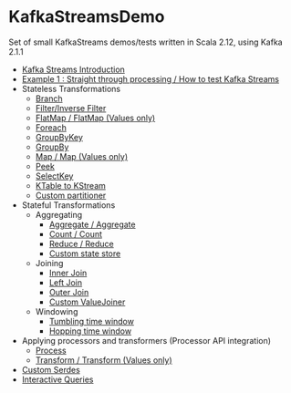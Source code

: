 # KafkaStreamsDemo
Set of small KafkaStreams demos/tests written in Scala 2.12, using Kafka 2.1.1

<ul>
 	<li><a href="https://sachabarbs.wordpress.com/2018/12/29/kafka-streams-introduction/">Kafka Streams Introduction</a></li>
 	<li><a href="https://sachabarbs.wordpress.com/2019/01/03/kafka-streams-example-1-straight-through-processing-how-to-test-kafka-stream/">Example 1 : Straight through processing / How to test Kafka Streams</a></li>
 	<li>Stateless Transformations
<ul>
 	<li><a href="https://sachabarbs.wordpress.com/2019/01/14/kafkastreams-stateless-operations/">Branch</a></li>
 	<li><a href="https://sachabarbs.wordpress.com/2019/01/14/kafkastreams-stateless-operations/">Filter/Inverse Filter</a></li>
 	<li><a href="https://sachabarbs.wordpress.com/2019/01/14/kafkastreams-stateless-operations/">FlatMap / FlatMap (Values only)</a></li>
 	<li><a href="https://sachabarbs.wordpress.com/2019/01/14/kafkastreams-stateless-operations/">Foreach</a></li>
 	<li><a href="https://sachabarbs.wordpress.com/2019/01/14/kafkastreams-stateless-operations/">GroupByKey</a></li>
 	<li><a href="https://sachabarbs.wordpress.com/2019/01/14/kafkastreams-stateless-operations/">GroupBy</a></li>
 	<li><a href="https://sachabarbs.wordpress.com/2019/01/14/kafkastreams-stateless-operations/">Map / Map (Values only)</a></li>
 	<li><a href="https://sachabarbs.wordpress.com/2019/01/14/kafkastreams-stateless-operations/">Peek</a></li>
 	<li><a href="https://sachabarbs.wordpress.com/2019/01/14/kafkastreams-stateless-operations/">SelectKey</a></li>
 	<li><a href="https://sachabarbs.wordpress.com/2019/01/14/kafkastreams-stateless-operations/">KTable to KStream</a></li>
 	<li><a href="https://sachabarbs.wordpress.com/2019/01/14/kafkastreams-stateless-operations/">Custom partitioner</a></li>
</ul>
</li>
 	<li>Stateful Transformations
<ul>
 	<li>Aggregating
<ul>
 	<li><a href="https://sachabarbs.wordpress.com/2019/01/28/kafkastreams-aggregating/">Aggregate / Aggregate</a></li>
 	<li><a href="https://sachabarbs.wordpress.com/2019/01/28/kafkastreams-aggregating/">Count / Count</a></li>
 	<li><a href="https://sachabarbs.wordpress.com/2019/01/28/kafkastreams-aggregating/">Reduce / Reduce</a></li>
 	<li><a href="https://sachabarbs.wordpress.com/2019/01/28/kafkastreams-aggregating/">Custom state store</a></li>
</ul>
</li>
 	<li>Joining
<ul>
 	<li><a href="https://sachabarbs.wordpress.com/2019/02/14/kafkastreams-joining/">Inner Join</a></li>
 	<li><a href="https://sachabarbs.wordpress.com/2019/02/14/kafkastreams-joining/">Left Join</a></li>
 	<li><a href="https://sachabarbs.wordpress.com/2019/02/14/kafkastreams-joining/">Outer Join</a></li>
 	<li><a href="https://sachabarbs.wordpress.com/2019/02/14/kafkastreams-joining/">Custom ValueJoiner</a></li>
</ul>
</li>
 	<li>Windowing
<ul>
 	<li><a href="https://sachabarbs.wordpress.com/2019/05/14/kafkastreams-windowing/">Tumbling time window</a></li>
	<li><a href="https://sachabarbs.wordpress.com/2019/05/14/kafkastreams-windowing/">Hopping time window</a></li>
</ul>
</li>
</ul>
</li>
 	<li>Applying processors and transformers (Processor API integration)
<ul>
 	<li><a href="https://sachabarbs.wordpress.com/2019/04/23/kafkastreams-using-processor-api-in-dsl/">Process</a></li>
 	<li><a href="https://sachabarbs.wordpress.com/2019/04/23/kafkastreams-using-processor-api-in-dsl/">Transform / Transform (Values only)</a></li>
</ul>
</li>
 	<li><a href="https://sachabarbs.wordpress.com/2019/03/14/kafkastreams-custom-serdes/">Custom Serdes</a></li>
    <li><a href="https://sachabarbs.wordpress.com/2019/05/08/kafkastreams-interactive-queries/">Interactive Queries</a></li>
</ul>

